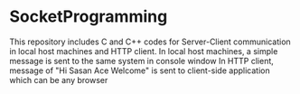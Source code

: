 # SocketProgramming
This repository includes C and C++ codes for Server-Client communication in local host machines and HTTP client.
In local host machines, a simple message is sent to the same system in console window
In HTTP client, message of "Hi Sasan Ace Welcome" is sent to client-side application which can be any browser
